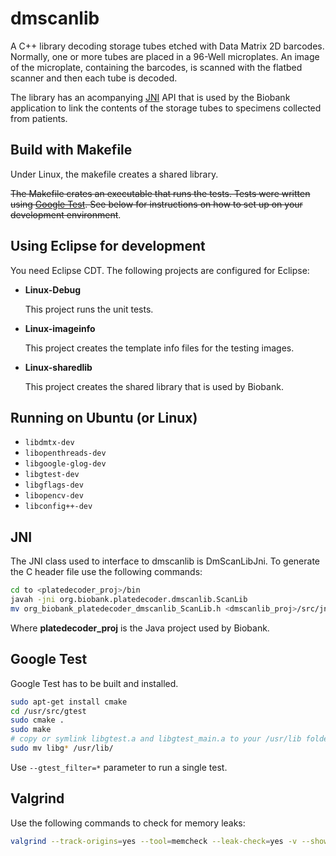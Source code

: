 # dmscanlib

A C++ library decoding storage tubes etched with Data Matrix 2D barcodes. Normally, one or more
tubes are placed in a 96-Well microplates. An image of the microplate, containing the barcodes,
is scanned with the flatbed scanner and then each tube is decoded.

The library has an acompanying [JNI](http://en.wikipedia.org/wiki/Java_Native_Interface) API that
is used by the Biobank application to link the contents of the storage tubes to specimens collected
from patients.

## Build with Makefile

Under Linux, the makefile creates a shared library.

~~The Makefile crates an executable that runs the tests. Tests were written using
[Google Test](https://code.google.com/p/googletest/). See below for instructions on how to set up
on your development environment~~.

## Using Eclipse for development

You need Eclipse CDT. The following projects are configured for Eclipse:

* **Linux-Debug**

    This project runs the unit tests.

* **Linux-imageinfo**

    This project creates the template info files for the testing images.

* **Linux-sharedlib**

    This project creates the shared library that is used by Biobank.

## Running on Ubuntu (or Linux)

  - `libdmtx-dev`
  - `libopenthreads-dev`
  - `libgoogle-glog-dev`
  - `libgtest-dev`
  - `libgflags-dev`
  - `libopencv-dev`
  - `libconfig++-dev`

## JNI

The JNI class used to interface to dmscanlib is DmScanLibJni. To generate
the C header file use the following commands:

```bash
cd to <platedecoder_proj>/bin
javah -jni org.biobank.platedecoder.dmscanlib.ScanLib
mv org_biobank_platedecoder_dmscanlib_ScanLib.h <dmscanlib_proj>/src/jni/DmScanLibJni.h
```

Where **platedecoder_proj** is the Java project used by Biobank.

## Google Test

Google Test has to be built and installed.

```bash
sudo apt-get install cmake
cd /usr/src/gtest
sudo cmake .
sudo make
# copy or symlink libgtest.a and libgtest_main.a to your /usr/lib folder
sudo mv libg* /usr/lib/
```

Use `--gtest_filter=*` parameter to run a single test.

## Valgrind

  Use the following commands to check for memory leaks:

```bash
valgrind --track-origins=yes --tool=memcheck --leak-check=yes -v --show-reachable=yes --num-callers=10 Linux-Debug/dmscanlib --gtest_filter=TestDmScanLib.decodeFromInfo
```
